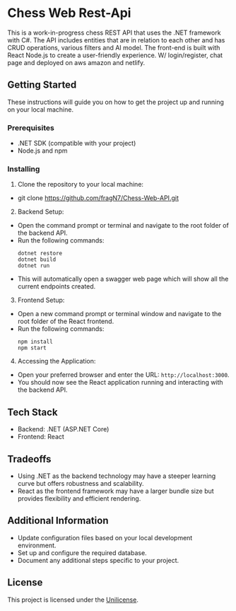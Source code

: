 # Chess Web Rest-Api

This is a work-in-progress chess REST API that uses the .NET framework with C#. The API includes entities that are in relation to each other and has CRUD operations, various filters and AI model. The front-end is built with React Node.js to create a user-friendly experience. W/ login/register, chat page and deployed on aws amazon and netlify.

## Getting Started

These instructions will guide you on how to get the project up and running on your local machine.

### Prerequisites

- .NET SDK (compatible with your project)
- Node.js and npm

### Installing

1. Clone the repository to your local machine:
- git clone https://github.com/fragN7/Chess-Web-API.git

2. Backend Setup:
- Open the command prompt or terminal and navigate to the root folder of the backend API.
- Run the following commands:
  ```
  dotnet restore
  dotnet build
  dotnet run
  ```
- This will automatically open a swagger web page which will show all the current endpoints created.

3. Frontend Setup:
- Open a new command prompt or terminal window and navigate to the root folder of the React frontend.
- Run the following commands:
  ```
  npm install
  npm start
  ```

4. Accessing the Application:
- Open your preferred browser and enter the URL: `http://localhost:3000`.
- You should now see the React application running and interacting with the backend API.

## Tech Stack

- Backend: .NET (ASP.NET Core)
- Frontend: React

## Tradeoffs

- Using .NET as the backend technology may have a steeper learning curve but offers robustness and scalability.
- React as the frontend framework may have a larger bundle size but provides flexibility and efficient rendering.

## Additional Information

- Update configuration files based on your local development environment.
- Set up and configure the required database.
- Document any additional steps specific to your project.

## License

This project is licensed under the [Unilicense](LICENSE).
